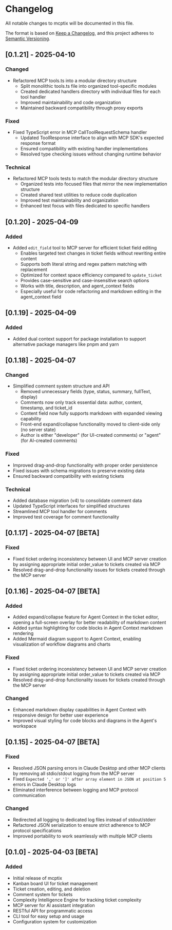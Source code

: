 # Changelog

All notable changes to mcptix will be documented in this file.

The format is based on [Keep a Changelog](https://keepachangelog.com/en/1.0.0/),
and this project adheres to [Semantic Versioning](https://semver.org/spec/v2.0.0.html).

## [0.1.21] - 2025-04-10

### Changed

- Refactored MCP tools.ts into a modular directory structure
  - Split monolithic tools.ts file into organized tool-specific modules
  - Created dedicated handlers directory with individual files for each tool handler
  - Improved maintainability and code organization
  - Maintained backward compatibility through proxy exports

### Fixed

- Fixed TypeScript error in MCP CallToolRequestSchema handler
  - Updated ToolResponse interface to align with MCP SDK's expected response format
  - Ensured compatibility with existing handler implementations
  - Resolved type checking issues without changing runtime behavior

### Technical

- Refactored MCP tools tests to match the modular directory structure
  - Organized tests into focused files that mirror the new implementation structure
  - Created shared test utilities to reduce code duplication
  - Improved test maintainability and organization
  - Enhanced test focus with files dedicated to specific handlers

## [0.1.20] - 2025-04-09

### Added

- Added `edit_field` tool to MCP server for efficient ticket field editing
  - Enables targeted text changes in ticket fields without rewriting entire content
  - Supports both literal string and regex pattern matching with replacement
  - Optimized for context space efficiency compared to `update_ticket`
  - Provides case-sensitive and case-insensitive search options
  - Works with title, description, and agent_context fields
  - Especially useful for code refactoring and markdown editing in the agent_context field

## [0.1.19] - 2025-04-09

### Added

- Added dual context support for package installation to support alternative package managers like pnpm and yarn

## [0.1.18] - 2025-04-07

### Changed

- Simplified comment system structure and API
  - Removed unnecessary fields (type, status, summary, fullText, display)
  - Comments now only track essential data: author, content, timestamp, and ticket_id
  - Content field now fully supports markdown with expanded viewing capability
  - Front-end expand/collapse functionality moved to client-side only (no server state)
  - Author is either "developer" (for UI-created comments) or "agent" (for AI-created comments)

### Fixed

- Improved drag-and-drop functionality with proper order persistence
- Fixed issues with schema migrations to preserve existing data
- Ensured backward compatibility with existing tickets

### Technical

- Added database migration (v4) to consolidate comment data
- Updated TypeScript interfaces for simplified structures
- Streamlined MCP tool handler for comments
- Improved test coverage for comment functionality

## [0.1.17] - 2025-04-07 [BETA]

### Fixed

- Fixed ticket ordering inconsistency between UI and MCP server creation by assigning appropriate initial order_value to tickets created via MCP
- Resolved drag-and-drop functionality issues for tickets created through the MCP server

## [0.1.16] - 2025-04-07 [BETA]

### Added

- Added expand/collapse feature for Agent Context in the ticket editor, opening a full-screen overlay for better readability of markdown content
- Added syntax highlighting for code blocks in Agent Context markdown rendering
- Added Mermaid diagram support to Agent Context, enabling visualization of workflow diagrams and charts

### Fixed

- Fixed ticket ordering inconsistency between UI and MCP server creation by assigning appropriate initial order_value to tickets created via MCP
- Resolved drag-and-drop functionality issues for tickets created through the MCP server

### Changed

- Enhanced markdown display capabilities in Agent Context with responsive design for better user experience
- Improved visual styling for code blocks and diagrams in the Agent's workspace

## [0.1.15] - 2025-04-07 [BETA]

### Fixed

- Resolved JSON parsing errors in Claude Desktop and other MCP clients by removing all stdio/stdout logging from the MCP server
- Fixed `Expected ',' or ']' after array element in JSON at position 5` errors in Claude Desktop logs
- Eliminated interference between logging and MCP protocol communication

### Changed

- Redirected all logging to dedicated log files instead of stdout/stderr
- Refactored JSON serialization to ensure strict adherence to MCP protocol specifications
- Improved portability to work seamlessly with multiple MCP clients

## [0.1.0] - 2025-04-03 [BETA]

### Added

- Initial release of mcptix
- Kanban board UI for ticket management
- Ticket creation, editing, and deletion
- Comment system for tickets
- Complexity Intelligence Engine for tracking ticket complexity
- MCP server for AI assistant integration
- RESTful API for programmatic access
- CLI tool for easy setup and usage
- Configuration system for customization